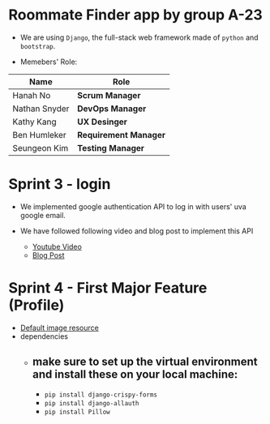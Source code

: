 # Roommate Finder app by group A-23

* We are using `Django`, the full-stack web framework made of `python` and `bootstrap`.

* Memebers' Role:
  
| Name          | Role                    |
| ------------- | ----------------------- |
| Hanah No      | **Scrum Manager**       |
| Nathan Snyder | **DevOps Manager**      |
| Kathy Kang    | **UX Desinger**         |
| Ben Humleker  | **Requirement Manager** |
| Seungeon Kim  | **Testing Manager**     |



# Sprint 3 - login

*   We implemented google authentication API to log in with users' uva google email. 

*   We have followed following video and blog post to implement this API
    *   [Youtube Video](https://www.youtube.com/watch?v=NG48CLLsb1A)
    *   [Blog Post](https://whizzoe.medium.com/in-5-mins-set-up-google-login-to-sign-up-users-on-django-e71d5c38f5d5)



# Sprint 4 - First Major Feature (Profile)
   * [Default image resource](https://www.google.com/url?sa=i&url=https%3A%2F%2Ficon-library.com%2Ficon%2Fdefault-user-icon-26.html&psig=AOvVaw1B1qFKdKGh7zHRZTXUBjle&ust=1616142636270000&source=images&cd=vfe&ved=0CAIQjRxqFwoTCJCLvNS2ue8CFQAAAAAdAAAAABAD)
   * dependencies
     * ## make sure to set up the virtual environment and install these on your local machine:
       * `pip install django-crispy-forms`
       * `pip install django-allauth`
       * `pip install Pillow`


